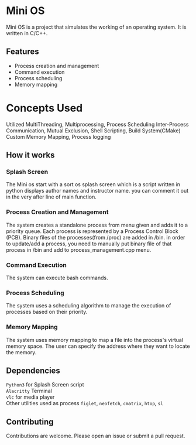 # Mini OS

Mini OS is a project that simulates the working of an operating system. It is written in C/C++.

## Features

- Process creation and management
- Command execution
- Process scheduling
- Memory mapping

# Concepts Used
Utilized MultiThreading, Multiprocessing, Process Scheduling
Inter-Process Communication, Mutual Exclusion, Shell Scripting, Build System(CMake)
Custom Memory Mapping, Process logging

## How it works

### Splash Screen
The Mini os start with a sort os splash screen which is a script written
in python displays author names and instructor name.
you can comment it out in the very after line of main function.

### Process Creation and Management

The system creates a standalone process from menu given and adds it to a priority queue. Each process is represented by a Process Control Block (PCB).
Binary files of the processes(from /proc) are added in /bin. in order to update/add
a process, you need to manually put binary file of that process in /bin and add to process_management.cpp menu.
### Command Execution

The system can execute bash commands.

### Process Scheduling

The system uses a scheduling algorithm to manage the execution of processes based on their priority.

### Memory Mapping

The system uses memory mapping to map a file into the process's virtual memory space. The user can specify the address where they want to locate the memory.

## Dependencies
`Python3` for Splash Screen script
<br>`Alacritty` Terminal
<br> `vlc` for media player
<br> Other utilities used as process  `figlet`, `neofetch`, `cmatrix`, `htop`, `sl`

## Contributing

Contributions are welcome. Please open an issue or submit a pull request.
